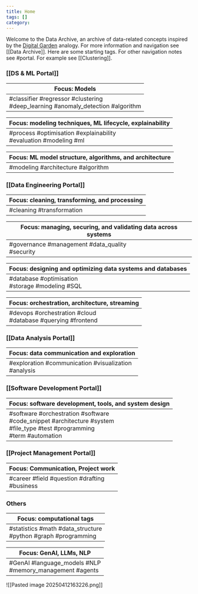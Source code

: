 ```yaml
---
title: Home
tags: []
category:
---
```

Welcome to the Data Archive, an archive of data-related concepts inspired by the [Digital Garden](https://jzhao.xyz/posts/networked-thought/) analogy. For more information and navigation see [[Data Archive]]. Here are some starting tags. For other navigation notes see #portal. For example see [[Clustering]].
### [[DS & ML Portal]]

| Focus: Models                                                                       |
| ----------------------------------------------------------------------------------- |
| #classifier #regressor #clustering<br>#deep_learning #anomaly_detection #algorithm  |

| Focus: modeling techniques, ML lifecycle, explainability             |
| -------------------------------------------------------------------- |
| #process #optimisation #explainability<br>#evaluation #modeling #ml  |

| Focus: ML model structure, algorithms, and architecture |
| ------------------------------------------------------- |
| #modeling #architecture #algorithm <br>                 |
### [[Data Engineering Portal]]

| Focus: cleaning, transforming, and processing |
| --------------------------------------------- |
| #cleaning #transformation                     |

| Focus: managing, securing, and validating data across systems |
| ------------------------------------------------------------- |
| #governance #management #data_quality<br>#security            |

| Focus: designing and optimizing data systems and databases |
| ---------------------------------------------------------- |
| #database #optimisation <br>#storage #modeling #SQL        |

| Focus: orchestration, architecture, streaming                  |
| -------------------------------------------------------------- |
| #devops #orchestration #cloud<br>#database #querying #frontend |

### [[Data Analysis Portal]]

| Focus: data communication and exploration                                      |
| ------------------------------------------------------------------------------ |
| #exploration #communication #visualization<br>#analysis |
### [[Software Development Portal]]

| Focus: software development, tools, and system design                                                                               |
| ----------------------------------------------------------------------------------------------------------------------------------- |
| #software #orchestration #software<br> #code_snippet #architecture #system<br> #file_type #test #programming<br> #term #automation  |
### [[Project Management Portal]]

| Focus: Communication, Project work               |
| ------------------------------------------------ |
| #career #field #question #drafting <br>#business |
### Others

| Focus: computational tags                                         |
| ----------------------------------------------------------------- |
| #statistics #math #data_structure<br>#python #graph #programming |

| Focus: GenAI, LLMs, NLP                                     |
| ----------------------------------------------------------- |
| #GenAI #language_models #NLP<br>#memory_management #agents  |

![[Pasted image 20250412163226.png]]